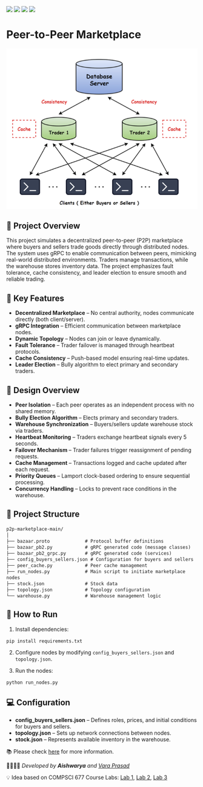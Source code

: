 <img src="https://img.shields.io/badge/Python-FFD43B?style=for-the-badge&logo=python&logoColor=darkgreen"/> <img src="https://img.shields.io/badge/gRPC-4285F4?style=for-the-badge&logo=google&logoColor=white"/> <img src="https://img.shields.io/badge/Multiprocessing-006400?style=for-the-badge&logo=linux&logoColor=white"/> <img src="https://img.shields.io/badge/Distributed-7B68EE?style=for-the-badge&logo=network&logoColor=white"/>

# Peer-to-Peer Marketplace

![alt text](image.png)

## 📜 Project Overview
This project simulates a decentralized peer-to-peer (P2P) marketplace where buyers and sellers trade goods directly through distributed nodes. The system uses gRPC to enable communication between peers, mimicking real-world distributed environments. Traders manage transactions, while the warehouse stores inventory data. The project emphasizes fault tolerance, cache consistency, and leader election to ensure smooth and reliable trading.

##  🚀 Key Features
- **Decentralized Marketplace** – No central authority, nodes communicate directly (both client/server).
- **gRPC Integration** – Efficient communication between marketplace nodes.
- **Dynamic Topology** – Nodes can join or leave dynamically.
- **Fault Tolerance** – Trader failover is managed through heartbeat protocols.
- **Cache Consistency** – Push-based model ensuring real-time updates.
- **Leader Election** – Bully algorithm to elect primary and secondary traders.

## 🎨 Design Overview
- **Peer Isolation** – Each peer operates as an independent process with no shared memory.
- **Bully Election Algorithm** – Elects primary and secondary traders.
- **Warehouse Synchronization** – Buyers/sellers update warehouse stock via traders.
- **Heartbeat Monitoring** – Traders exchange heartbeat signals every 5 seconds.
- **Failover Mechanism** – Trader failures trigger reassignment of pending requests.
- **Cache Management** – Transactions logged and cache updated after each request.
- **Priority Queues** – Lamport clock-based ordering to ensure sequential processing.
- **Concurrency Handling** – Locks to prevent race conditions in the warehouse.

##  📂 Project Structure
```
p2p-marketplace-main/
│
├── bazaar.proto             # Protocol buffer definitions
├── bazaar_pb2.py            # gRPC generated code (message classes)
├── bazaar_pb2_grpc.py       # gRPC generated code (services)
├── config_buyers_sellers.json # Configuration for buyers and sellers
├── peer_cache.py            # Peer cache management
├── run_nodes.py             # Main script to initiate marketplace nodes
├── stock.json               # Stock data
├── topology.json            # Topology configuration
└── warehouse.py             # Warehouse management logic
```

## 🔧 How to Run
1. Install dependencies:
```bash
pip install requirements.txt
```

2. Configure nodes by modifying `config_buyers_sellers.json` and `topology.json`.

3. Run the nodes:
```bash
python run_nodes.py
```

## 💻 Configuration
- **config_buyers_sellers.json** – Defines roles, prices, and initial conditions for buyers and sellers.
- **topology.json** – Sets up network connections between nodes.
- **stock.json** – Represents available inventory in the warehouse.



📚 Please check [here](./design-doc.pdf) for more information.

👨‍💻👩‍💻 *Developed by **Aishwarya** and [Vara Prasad](https://www.github.com/GudiVaraprasad)*

💡 Idea based on COMPSCI 677 Course Labs:
[Lab 1](http://lass.cs.umass.edu/~shenoy/courses/spring16/labs/lab1.html ), [Lab 2](http://lass.cs.umass.edu/~shenoy/courses/spring16/labs/lab2.html ), [Lab 3](http://lass.cs.umass.edu/~shenoy/courses/spring16/labs/lab3.html)
